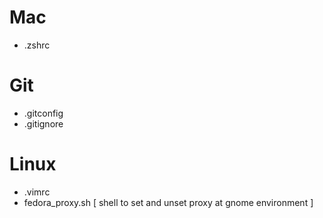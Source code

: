 # Mac #

 - .zshrc

# Git #

 - .gitconfig
 - .gitignore

# Linux #

 - .vimrc
 - fedora_proxy.sh [ shell to set and unset proxy at gnome environment ]
